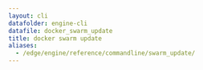 ```yaml
---
layout: cli
datafolder: engine-cli
datafile: docker_swarm_update
title: docker swarm update
aliases:
  - /edge/engine/reference/commandline/swarm_update/
---
```

<!--
This page is automatically generated from Docker's source code. If you want to
suggest a change to the text that appears here, open a ticket or pull request
in the source repository on GitHub:

https://github.com/docker/cli
-->

